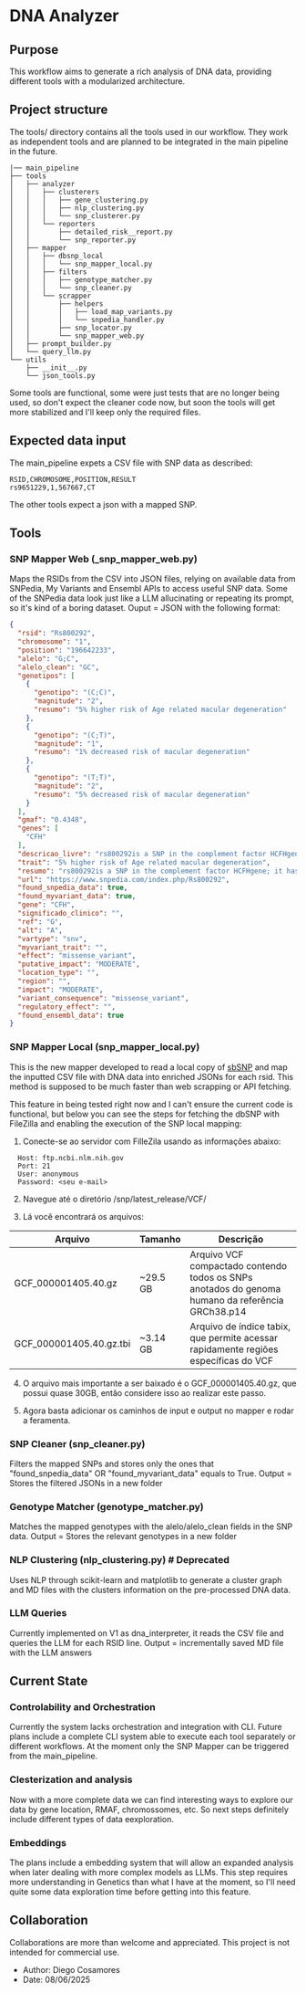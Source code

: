 # DNA Analyzer

## Purpose

This workflow aims to generate a rich analysis of DNA data, providing different tools with a modularized architecture.

## Project structure

The tools/ directory contains all the tools used in our workflow. They work as independent tools and are planned to be integrated in the main pipeline in the future.

```tree
|── main_pipeline
├── tools
│   ├── analyzer
│   │   ├── clusterers
│   │   │   ├── gene_clustering.py
│   │   │   ├── nlp_clustering.py
│   │   │   └── snp_clusterer.py
│   │   └── reporters
│   │       ├── detailed_risk__report.py
│   │       └── snp_reporter.py
│   ├── mapper
│   │   ├── dbsnp_local
│   │   │   └── snp_mapper_local.py
│   │   ├── filters
│   │   │   ├── genotype_matcher.py
│   │   │   └── snp_cleaner.py
│   │   └── scrapper
│   │       ├── helpers
│   │       │   ├── load_map_variants.py
│   │       │   └── snpedia_handler.py
│   │       ├── snp_locator.py
│   │       └── snp_mapper_web.py
│   ├── prompt_builder.py
│   └── query_llm.py
└── utils
    ├── __init__.py
    └── json_tools.py
```

Some tools are functional, some were just tests that are no longer being used, so don't expect the cleaner code now, but soon the tools will get more stabilized and I'll keep only the required files.

## Expected data input

The main_pipeline expets a CSV file with SNP data as described:

```csv
RSID,CHROMOSOME,POSITION,RESULT
rs9651229,1,567667,CT
```

The other tools expect a json with a mapped SNP.

## Tools

### SNP Mapper Web (_snp_mapper_web.py)

Maps the RSIDs from the CSV into JSON files, relying on available data from SNPedia, My Variants and Ensembl APIs to access useful SNP data.
Some of the SNPedia data look just like a LLM allucinating or repeating its prompt, so it's kind of a boring dataset.
Ouput = JSON with the following format:

```json
{
  "rsid": "Rs800292",
  "chromosome": "1",
  "position": "196642233",
  "alelo": "G;C",
  "alelo_clean": "GC",
  "genotipos": [
    {
      "genotipo": "(C;C)",
      "magnitude": "2",
      "resumo": "5% higher risk of Age related macular degeneration"
    },
    {
      "genotipo": "(C;T)",
      "magnitude": "1",
      "resumo": "1% decreased risk of macular degeneration"
    },
    {
      "genotipo": "(T;T)",
      "magnitude": "2",
      "resumo": "5% decreased risk of macular degeneration"
    }
  ],
  "gmaf": "0.4348",
  "genes": [
    "CFH"
  ],
  "descricao_livre": "rs800292is a SNP in the complement factor HCFHgene; it has been linked to blindness inage related macular degeneration. This SNP is also known as 184G>A, I62V, or Val62Ile.",
  "trait": "5% higher risk of Age related macular degeneration",
  "resumo": "rs800292is a SNP in the complement factor HCFHgene; it has been linked to blindness inage related macular degeneration. This SNP is also known as 184G>A, I62V, or Val62Ile.",
  "url": "https://www.snpedia.com/index.php/Rs800292",
  "found_snpedia_data": true,
  "found_myvariant_data": true,
  "gene": "CFH",
  "significado_clinico": "",
  "ref": "G",
  "alt": "A",
  "vartype": "snv",
  "myvariant_trait": "",
  "effect": "missense_variant",
  "putative_impact": "MODERATE",
  "location_type": "",
  "region": "",
  "impact": "MODERATE",
  "variant_consequence": "missense_variant",
  "regulatory_effect": "",
  "found_ensembl_data": true
}
```

### SNP Mapper Local (snp_mapper_local.py)

This is the new mapper developed to read a local copy of [sbSNP](https://www.ncbi.nlm.nih.gov/snp/) and map the inputted CSV file with DNA data into enriched JSONs for each rsid.
This method is supposed to be much faster than web scrapping or API fetching.  

This feature in being tested right now and I can't ensure the current code is functional, but below you can see the steps for fetching the dbSNP with FileZilla and enabling the execution of the SNP local mapping:

1. Conecte-se ao servidor com FilleZila usando as informações abaixo:

  ```terminal
    Host: ftp.ncbi.nlm.nih.gov
    Port: 21
    User: anonymous
    Password: <seu e-mail>
  ```

2. Navegue até o diretório /snp/latest_release/VCF/

3. Lá você encontrará os arquivos:

| Arquivo            | Tamanho  | Descrição |
|--------------------|----------|-----------|
|GCF_000001405.40.gz | ~29.5 GB |Arquivo VCF compactado contendo todos os SNPs anotados do genoma humano da referência GRCh38.p14 |
| GCF_000001405.40.gz.tbi	| ~3.14 GB | Arquivo de índice tabix, que permite acessar rapidamente regiões específicas do VCF |

4. O arquivo mais importante a ser baixado é o GCF_000001405.40.gz, que possui quase 30GB, então considere isso ao realizar este passo.

5. Agora basta adicionar os caminhos de input e output no mapper e rodar a feramenta.

### SNP Cleaner (snp_cleaner.py)

Filters the mapped SNPs and stores only the ones that "found_snpedia_data" OR "found_myvariant_data" equals to True.
Output = Stores the filtered JSONs in a new folder

### Genotype Matcher (genotype_matcher.py)

Matches the mapped genotypes with the alelo/alelo_clean fields in the SNP data.
Output = Stores the relevant genotypes in a new folder

### NLP Clustering (nlp_clustering.py) # Deprecated

Uses NLP through scikit-learn and matplotlib to generate a cluster graph and MD files with the clusters information on the pre-processed DNA data.

### LLM Queries

Currently implemented on V1 as dna_interpreter, it reads the CSV file and queries the LLM for each RSID  line.
Output =  incrementally saved MD file with the LLM answers

## Current State

### Controlability and Orchestration

Currently the system lacks orchestration and integration with CLI. Future plans include a complete CLI system able to execute each tool separately or different workflows. At the moment only the SNP Mapper can be triggered from the main_pipeline.

### Clesterization and analysis

Now with a more complete data we can find interesting ways to explore our data by gene location, RMAF, chromossomes, etc. So next steps definitely include different types of data eexploration.

### Embeddings

The plans include a embedding system that will allow an expanded analysis when later dealing with more complex models as LLMs. This step requires more understanding in Genetics than what I have at the moment, so I'll need quite some data exploration time before getting into this feature.

## Collaboration

Collaborations are more than welcome and appreciated. This project is not intended for commercial use.

- Author: Diego Cosamores
- Date: 08/06/2025
